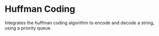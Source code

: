 # Huffman Coding
Integrates the huffman coding algorithm to encode and decode a string, using a priority queue.
